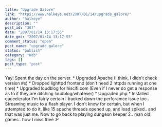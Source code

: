 ```yaml
---
title: "Upgrade Galore"
link: "https://www.halkeye.net/2007/01/14/upgrade_galore/"
author: "halkeye"
description: ""
post_id: "307"
date: "2007/01/14 13:17:55"
date_gmt: "2007/01/14 13:17:55"
comment_status: "open"
post_name: "upgrade_galore"
status: "publish"
category: "Web"
tags: []
post_type: "post"
---
```


Yay! Spent the day on the server. * Upgraded Apache (I think, I didn't check version #s) * Dropped lighttpd frontend (don't need 2 httpds running at one time) * Upgraded loudblog for hiscifi.com (Even if I never do get a response as to if they are ditching loudblog/whatever) * Upgraded php * Installed eaccelerator I'm fairly certain I tracked down the perforamce issue too.. Streaming music to a flash player. I don't know for certain, but when I attempted to do it, like 15 apache threads opened up, and load spiked.. and that was just me. Now to go back to playing dungeon keeper 2.. man old games.. how I miss thee :P